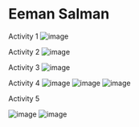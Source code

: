# Eeman Salman

Activity 1
![image](https://github.com/eemans21/ECE444-F2023-Assignment1/assets/74782082/7b9b4512-f337-4baf-92c3-ba6d951bca64)

Activity 2
![image](https://github.com/eemans21/ECE444-F2023-Assignment1/assets/74782082/5aa6e829-31d4-4b11-8c8d-7428d3dcc58b)

Activity 3
![image](https://github.com/eemans21/ECE444-F2023-Assignment1/assets/74782082/4f14294b-9f98-4625-9b71-fdb0b12945de)

Activity 4
![image](https://github.com/eemans21/ECE444-F2023-Assignment1/assets/74782082/067bf2ba-c914-4a58-8946-0341dba972d4)
![image](https://github.com/eemans21/ECE444-F2023-Assignment1/assets/74782082/8728c0a0-79d4-4776-b805-759815b5e65d)
![image](https://github.com/eemans21/ECE444-F2023-Assignment1/assets/74782082/71a10c76-5081-40eb-8b01-ccb7bf8be90b)

Activity 5

![image](https://github.com/eemans21/ECE444-F2023-Assignment1/assets/74782082/4cb15dba-cdc3-4c56-ae3e-f27d26b9118f)
![image](https://github.com/eemans21/ECE444-F2023-Assignment1/assets/74782082/9a047056-2dcc-4717-95de-27165a5db2a7)
